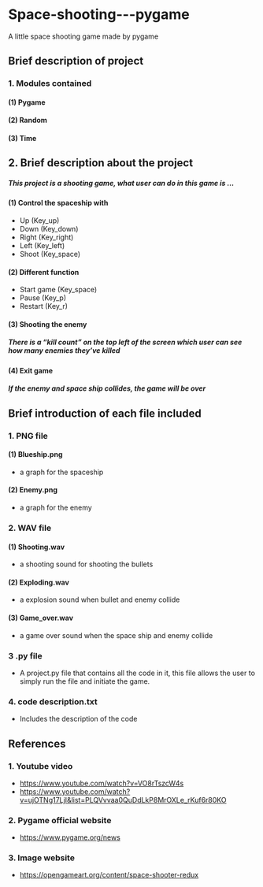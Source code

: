 # Space-shooting---pygame
A little space shooting game made by pygame

## 	Brief description of project
###     1.	Modules contained
#### (1)	Pygame
#### (2)	Random
#### (3)	Time
## 2.	Brief description about the project
##### This project is a shooting game, what user can do in this game is …
#### (1)	Control the spaceship with
-	Up (Key_up)
-	Down (Key_down)
-	Right (Key_right)
-	Left (Key_left)
-	Shoot (Key_space)
#### (2)	Different function
-	Start game (Key_space)
-	Pause (Key_p)
-	Restart (Key_r)
#### (3)	Shooting the enemy  
##### There is a “kill count” on the top left of the screen which user can see how many enemies they’ve killed
#### (4) Exit game
##### If the enemy and space ship collides, the game will be over

## Brief introduction of each file included
### 1.	PNG file
#### (1)	Blueship.png 
- a graph for the spaceship
#### (2)	Enemy.png 
-  a graph for the enemy
### 2.	WAV file
#### (1)	Shooting.wav 
-  a shooting sound for shooting the bullets
#### (2)	Exploding.wav 
- a explosion sound when bullet and enemy collide
#### (3)	Game_over.wav 
- a game over sound when the space ship and enemy collide
### 3	.py file
- A project.py file that contains all the code in it, this file allows the user to simply run the file and initiate the game.  
### 4.	code description.txt
- Includes the description of the code
## References
### 1. Youtube video
- https://www.youtube.com/watch?v=VO8rTszcW4s
- https://www.youtube.com/watch?v=ujOTNg17LjI&list=PLQVvvaa0QuDdLkP8MrOXLe_rKuf6r80KO
### 2. Pygame official website
- https://www.pygame.org/news
### 3. Image website
- https://opengameart.org/content/space-shooter-redux
